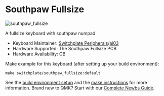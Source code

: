 # Southpaw Fullsize

![southpaw_fullsize](https://i.imgur.com/Kt8eN8L.jpg)

A fullsize keyboard with southpaw numpad  

* Keyboard Maintainer: [Switchplate Peripherals](https://switchplate.co/)/[ai03](https://github.com/ai03-2725)
* Hardware Supported: The Southpaw Fullsize PCB
* Hardware Availability: GB

Make example for this keyboard (after setting up your build environment):

    make switchplate/southpaw_fullsize:default

See the [build environment setup](https://docs.qmk.fm/#/getting_started_build_tools) and the [make instructions](https://docs.qmk.fm/#/getting_started_make_guide) for more information. Brand new to QMK? Start with our [Complete Newbs Guide](https://docs.qmk.fm/#/newbs).
